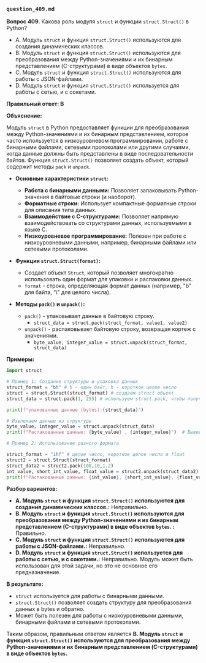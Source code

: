 ### `question_409.md`

**Вопрос 409.** Какова роль модуля `struct` и функции `struct.Struct()` в Python?

-   A. Модуль `struct` и функция `struct.Struct()` используются для создания динамических классов.
-   B. Модуль `struct` и функция `struct.Struct()` используются для преобразования между Python-значениями и их бинарным представлением (C-структурами) в виде объектов `bytes`.
-   C. Модуль `struct` и функция `struct.Struct()` используются для работы с JSON-файлами.
-   D. Модуль `struct` и функция `struct.Struct()` используется для работы с сетью, и с сокетами.

**Правильный ответ: B**

**Объяснение:**

Модуль `struct` в Python предоставляет функции для преобразования между Python-значениями и их бинарным представлением, которое часто используется в низкоуровневом программировании, работе с бинарными файлами, сетевыми протоколами или другими случаями, когда данные должны быть представлены в виде последовательности байтов. Функция `struct.Struct()` позволяет создать объект, который содержит методы `pack` и `unpack`.

*   **Основные характеристики `struct`:**
    *   **Работа с бинарными данными:** Позволяет запаковывать Python-значения в байтовые строки (и наоборот).
    *   **Форматные строки:** Использует компактные форматные строки для описания типа данных.
    *    **Взаимодействие с C-структурами:** Позволяет напрямую взаимодействовать со структурами данных, используемыми в языке C.
    *   **Низкоуровневое программирование:** Полезен при работе с низкоуровневыми данными, например, бинарными файлами или сетевыми протоколами.

*   **Функция `struct.Struct(format)`:**
    *    Создает объект `Struct`, который позволяет многократно использовать один формат для  упаковки и распаковки данных.
      *    `format` -  строка, определяющая формат данных (например, "b" для байта, "i" для целого числа).

*   **Методы `pack()` и `unpack()`:**
    *  `pack()` - упаковывает данные в байтовую строку.
        *  `struct_data = struct.pack(struct_format, value1, value2)`
    *  `unpack()`  - распаковывает байтовую строку, возвращая кортеж с значениями.
        * `byte_value, integer_value = struct.unpack(struct_format, struct_data)`

**Примеры:**

```python
import struct

# Пример 1: Создание структуры и упаковка данных
struct_format = "bh" # b - один байт, h - короткое целое число
struct = struct.Struct(struct_format) # создаем struct обьект
struct_data = struct.pack(1, 255) # используем struct.pack, чтобы получить объект bytes

print(f"упакованные данные (bytes):{struct_data}")

# Извлекаем данные из структуры
byte_value, integer_value = struct.unpack(struct_data)
print(f"Распакованные данные: {byte_value} , {integer_value}")  # Выведет: Распакованные данные: 1, 255

# Пример 2: Использование разного формата

struct_format = "ihf" # целое число, короткое целое число и float
struct2 = struct.Struct(struct_format)
struct_data2 = struct2.pack(100,10,1.2)
int_value, short_int_value, float_value = struct2.unpack(struct_data2)
print(f"Распакованные данные: {int_value}, {short_int_value}, {float_value}")  # Выведет: Распакованные данные: 100, 10, 1.2000000476837158
```

**Разбор вариантов:**
*  **A. Модуль `struct` и функция `struct.Struct()` используются для создания динамических классов.:** Неправильно.
*  **B. Модуль `struct` и функция `struct.Struct()` используются для преобразования между Python-значениями и их бинарным представлением (C-структурами) в виде объектов `bytes`. :** Правильно.
*   **C. Модуль `struct` и функция `struct.Struct()` используются для работы с JSON-файлами.:** Неправильно.
*   **D. Модуль `struct` и функция `struct.Struct()` используется для работы с сетью, и с сокетами.:** Неправильно. Модуль может быть использован для этой задачи, но это не основное его предназначение.

**В результате:**
*  `struct` используется для  работы с бинарными данными.
* `struct.Struct()` позволяет создать структуру для преобразования данных в bytes и обратно.
*  Может быть полезен для работы с низкоуровневыми данными, бинарными файлами и сетевыми протоколами.

Таким образом, правильным ответом является **B. Модуль `struct` и функция `struct.Struct()` используются для преобразования между Python-значениями и их бинарным представлением (C-структурами) в виде объектов `bytes`.**
